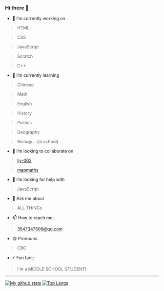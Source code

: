 ### Hi there 👋

- 🔭 I’m currently working on 
>HTML

>CSS

>JavaScript

>Scratch

>C++
- 🌱 I’m currently learning
>Chinese

>Math

>English

>History

>Politics

>Geography

>Biology... (in school)
- 👯 I’m looking to collaborate on
>[ljy-002](https://github.com/ljy-002)

>[mapmaths](https://github.com/MapMaths)
- 🤔 I’m looking for help with
>JavaScript
- 💬 Ask me about
>ALL THINGs
- 📫 How to reach me: 
>3547347506@qq.com
- 😄 Pronouns: 
>CBC
- ⚡ Fun fact: 
>I'm a MIDDLE SCHOOL STUDENT!
<hr>

[![My github stats](https://github-readme-stats.vercel.app/api?username=Quinn0823&count_private=true&include_all_commits=true&show_icons=true&title_color=#0000ff&icon_color=#0066ff)](https://github.com/Quinn0823)
[![Top Langs](https://github-readme-stats.vercel.app/api/top-langs/?username=Quinn0823)](https://github.com/Quinn0823)

<!--
**Quinn0823/Quinn0823** is a ✨ _special_ ✨ repository because its `README.md` (this file) appears on your GitHub profile.

### Hi there 👋
- 🔭 I’m currently working on ...
- 🌱 I’m currently learning ...
- 👯 I’m looking to collaborate on ...
- 🤔 I’m looking for help with ...
- 💬 Ask me about ...
- 📫 How to reach me: ...
- 😄 Pronouns: ...
- ⚡ Fun fact: ...
-->
